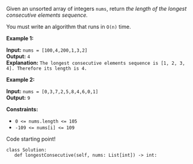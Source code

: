 Given an unsorted array of integers `nums`, return *the length of the longest consecutive elements sequence.*

You must write an algorithm that runs in `O(n)` time.

 

**Example 1:**

**Input:** `nums = [100,4,200,1,3,2]`\
**Output:** `4`\
**Explanation:** `The longest consecutive elements sequence is [1, 2, 3, 4]. Therefore its length is 4.`

**Example 2:**

**Input:** `nums = [0,3,7,2,5,8,4,6,0,1]`\
**Output:** `9`
 

**Constraints:**

- `0 <= nums.length <= 105`
- `-109 <= nums[i] <= 109`

Code starting point!
```
class Solution:
   def longestConsecutive(self, nums: List[int]) -> int:
```